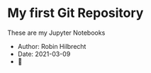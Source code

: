 # My first Git Repository

These are my Jupyter Notebooks
- Author: Robin Hilbrecht
- Date: 2021-03-09
- :rocket:
